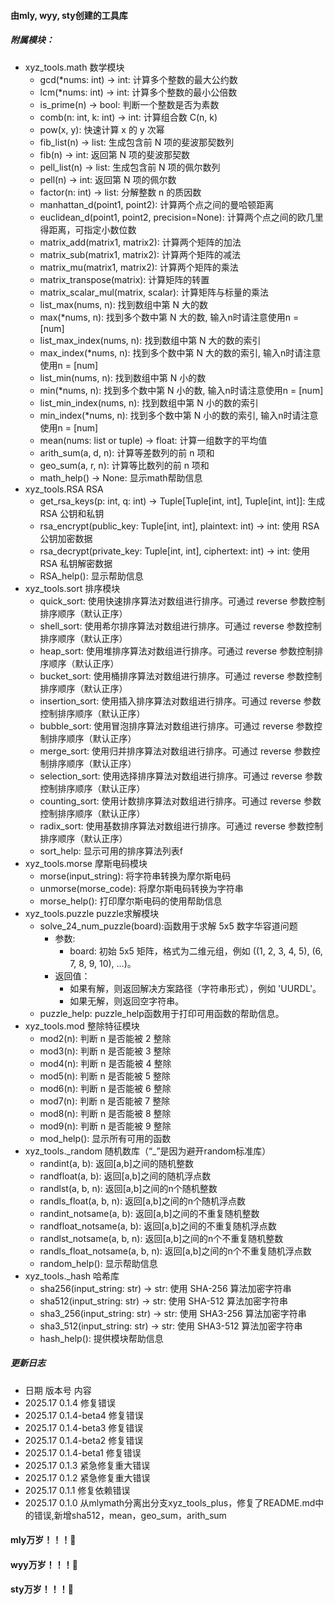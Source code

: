 #### 由mly, wyy, sty创建的工具库
##### 附属模块：
- xyz_tools.math 数学模块
    - gcd(*nums: int) -> int: 计算多个整数的最大公约数
    - lcm(*nums: int) -> int: 计算多个整数的最小公倍数
    - is_prime(n) -> bool: 判断一个整数是否为素数
    - comb(n: int, k: int) -> int: 计算组合数 C(n, k)
    - pow(x, y): 快速计算 x 的 y 次幂
    - fib_list(n) -> list: 生成包含前 N 项的斐波那契数列
    - fib(n) -> int: 返回第 N 项的斐波那契数
    - pell_list(n) -> list: 生成包含前 N 项的佩尔数列
    - pell(n) -> int: 返回第 N 项的佩尔数
    - factor(n: int) -> list: 分解整数 n 的质因数
    - manhattan_d(point1, point2): 计算两个点之间的曼哈顿距离
    - euclidean_d(point1, point2, precision=None): 计算两个点之间的欧几里得距离，可指定小数位数
    - matrix_add(matrix1, matrix2): 计算两个矩阵的加法
    - matrix_sub(matrix1, matrix2): 计算两个矩阵的减法
    - matrix_mu(matrix1, matrix2): 计算两个矩阵的乘法
    - matrix_transpose(matrix): 计算矩阵的转置
    - matrix_scalar_mul(matrix, scalar): 计算矩阵与标量的乘法
    - list_max(nums, n): 找到数组中第 N 大的数
    - max(\*nums, n): 找到多个数中第 N 大的数, 输入n时请注意使用n = [num]
    - list_max_index(nums, n): 找到数组中第 N 大的数的索引
    - max_index(\*nums, n): 找到多个数中第 N 大的数的索引, 输入n时请注意使用n = [num]
    - list_min(nums, n): 找到数组中第 N 小的数
    - min(\*nums, n): 找到多个数中第 N 小的数, 输入n时请注意使用n = [num]
    - list_min_index(nums, n): 找到数组中第 N 小的数的索引
    - min_index(\*nums, n): 找到多个数中第 N 小的数的索引, 输入n时请注意使用n = [num]
    - mean(nums: list or tuple) -> float: 计算一组数字的平均值
    - arith_sum(a, d, n): 计算等差数列的前 n 项和
    - geo_sum(a, r, n): 计算等比数列的前 n 项和
    - math_help() -> None: 显示math帮助信息
- xyz_tools.RSA RSA
    - get_rsa_keys(p: int, q: int) -> Tuple[Tuple[int, int], Tuple[int, int]]: 生成 RSA 公钥和私钥
    - rsa_encrypt(public_key: Tuple[int, int], plaintext: int) -> int: 使用 RSA 公钥加密数据
    - rsa_decrypt(private_key: Tuple[int, int], ciphertext: int) -> int: 使用 RSA 私钥解密数据
    - RSA_help(): 显示帮助信息
- xyz_tools.sort 排序模块
    - quick_sort: 使用快速排序算法对数组进行排序。可通过 reverse 参数控制排序顺序（默认正序）
    - shell_sort: 使用希尔排序算法对数组进行排序。可通过 reverse 参数控制排序顺序（默认正序）
    - heap_sort: 使用堆排序算法对数组进行排序。可通过 reverse 参数控制排序顺序（默认正序）
    - bucket_sort: 使用桶排序算法对数组进行排序。可通过 reverse 参数控制排序顺序（默认正序）
    - insertion_sort: 使用插入排序算法对数组进行排序。可通过 reverse 参数控制排序顺序（默认正序）
    - bubble_sort: 使用冒泡排序算法对数组进行排序。可通过 reverse 参数控制排序顺序（默认正序）
    - merge_sort: 使用归并排序算法对数组进行排序。可通过 reverse 参数控制排序顺序（默认正序）
    - selection_sort: 使用选择排序算法对数组进行排序。可通过 reverse 参数控制排序顺序（默认正序）
    - counting_sort: 使用计数排序算法对数组进行排序。可通过 reverse 参数控制排序顺序（默认正序）
    - radix_sort: 使用基数排序算法对数组进行排序。可通过 reverse 参数控制排序顺序（默认正序）
    - sort_help: 显示可用的排序算法列表f
- xyz_tools.morse 摩斯电码模块
	- morse(input_string): 将字符串转换为摩尔斯电码
	- unmorse(morse_code): 将摩尔斯电码转换为字符串
	- morse_help(): 打印摩尔斯电码的使用帮助信息
- xyz_tools.puzzle puzzle求解模块
	- solve_24_num_puzzle(board):函数用于求解 5x5 数字华容道问题
		- 参数:
			- board: 初始 5x5 矩阵，格式为二维元组，例如 ((1, 2, 3, 4, 5), (6, 7, 8, 9, 10), ...)。
		- 返回值：
			- 如果有解，则返回解决方案路径（字符串形式），例如 'UURDL'。
			- 如果无解，则返回空字符串。
	- puzzle_help: puzzle_help函数用于打印可用函数的帮助信息。
- xyz_tools.mod 整除特征模块
	-  mod2(n): 判断 n 是否能被 2 整除
	- mod3(n): 判断 n 是否能被 3 整除
	- mod4(n): 判断 n 是否能被 4 整除
	- mod5(n): 判断 n 是否能被 5 整除
	- mod6(n): 判断 n 是否能被 6 整除
	- mod7(n): 判断 n 是否能被 7 整除
	- mod8(n): 判断 n 是否能被 8 整除
	- mod9(n): 判断 n 是否能被 9 整除
	- mod_help(): 显示所有可用的函数
- xyz_tools._random 随机数库（“\_”是因为避开random标准库）
	- randint(a, b): 返回[a,b]之间的随机整数
	- randfloat(a, b): 返回[a,b]之间的随机浮点数
	- randlst(a, b, n): 返回[a,b]之间的n个随机整数
	- randls_float(a, b, n): 返回[a,b]之间的n个随机浮点数
	- randint_notsame(a, b): 返回[a,b]之间的不重复随机整数
	- randfloat_notsame(a, b): 返回[a,b]之间的不重复随机浮点数
	- randlst_notsame(a, b, n): 返回[a,b]之间的n个不重复随机整数
	- randls_float_notsame(a, b, n): 返回[a,b]之间的n个不重复随机浮点数
	- random_help(): 显示帮助信息
- xyz_tools._hash 哈希库
	- sha256(input_string: str) -> str: 使用 SHA-256 算法加密字符串
	- sha512(input_string: str) -> str: 使用 SHA-512 算法加密字符串
	- sha3_256(input_string: str) -> str: 使用 SHA3-256 算法加密字符串
	- sha3_512(input_string: str) -> str: 使用 SHA3-512 算法加密字符串
	- hash_help(): 提供模块帮助信息

##### 更新日志
-  日期   版本号   内容
-  2025.17 0.1.4 修复错误
-  2025.17 0.1.4-beta4 修复错误
-  2025.17 0.1.4-beta3 修复错误
-  2025.17 0.1.4-beta2 修复错误
-  2025.17 0.1.4-beta1 修复错误
-  2025.17 0.1.3 紧急修复重大错误
-  2025.17 0.1.2 紧急修复重大错误
-  2025.17 0.1.1 修复依赖错误
-  2025.17 0.1.0 从mlymath分离出分支xyz_tools_plus，修复了README.md中的错误,新增sha512，mean，geo_sum，arith_sum

#### mly万岁！！！🎉
#### wyy万岁！！！🎉
#### sty万岁！！！🎉